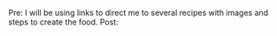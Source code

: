Pre: I will be using links to direct me to several recipes with images and steps to create the food. 
Post: